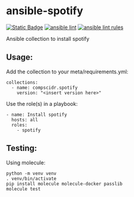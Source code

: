 # ansible-spotify
[![Static Badge](https://img.shields.io/badge/Ansible_galaxy-Download-blue)](https://galaxy.ansible.com/ui/repo/published/compscidr/spotify/)
[![ansible lint](https://github.com/compscidr/ansible-spotify/actions/workflows/check.yml/badge.svg)](https://github.com/compscidr/ansible-spotify/actions/workflows/check.yml)
[![ansible lint rules](https://img.shields.io/badge/Ansible--lint-rules%20table-blue.svg)](https://ansible.readthedocs.io/projects/lint/rules/)

Ansible collection to install spotify

## Usage:
Add the collection to your meta/requirements.yml:
```
collections:
  - name: compscidr.spotify
    version: "<insert version here>"
```

Use the role(s) in a playbook:
```
- name: Install spotify
  hosts: all
  roles:
    - spotify
```

## Testing:
Using molecule:
```
python -m venv venv
. venv/bin/activate
pip install molecule molecule-docker passlib
molecule test
```